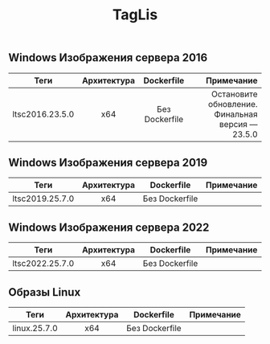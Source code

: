 ﻿---
title: TagLis
second_title: Aspose.Cells Cloud Documen
type: docs
url: /ru/docker/tag-list/
description: Поддерживаемые платформы
weight: 30
kwords: Excel, Office Облако, REST API, Электронная таблица, PDF, CSV, Json, Markdown, TagList
---
##  Windows Изображения сервера 2016 ##

Теги | Архитектура | Dockerfile | Примечание
---|:--:|:--:|---:
ltsc2016.23.5.0 | x64 | Без Dockerfile | Остановите обновление. Финальная версия — 23.5.0

## Windows Изображения сервера 2019 ##

Теги | Архитектура | Dockerfile | Примечание
---|:--:|:--:|---:
ltsc2019.25.7.0 | x64 | Без Dockerfile |

##  Windows Изображения сервера 2022 ##

Теги | Архитектура | Dockerfile | Примечание
---|:--:|:--:|---:
ltsc2022.25.7.0 | x64 | Без Dockerfile |

##  Образы Linux ##

Теги | Архитектура | Dockerfile | Примечание
---|:--:|:--:|---:
linux.25.7.0 | x64 | Без Dockerfile |
